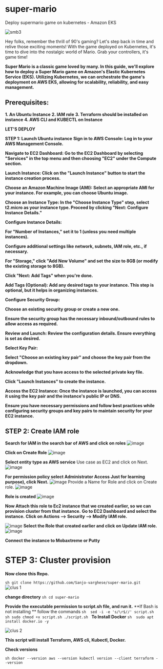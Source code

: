 # super-mario
Deploy supermario game on kubernetes - Amazon EKS

![smb3](https://github.com/Sanjo-varghese/super-mario/assets/116708794/89661193-5abd-4227-b2f4-6a3d7d85d24f)


Hey folks, remember the thrill of 90's gaming? Let's step back in time and relive those exciting moments! With the game deployed on Kubernetes, it's time to dive into the nostalgic world of Mario. Grab your controllers, it's game time!

**Super Mario is a classic game loved by many. In this guide, we'll explore how to deploy a Super Mario game on Amazon's Elastic Kubernetes Service (EKS). Utilizing Kubernetes, we can orchestrate the game's deployment on AWS EKS, allowing for scalability, reliability, and easy management.**


## Prerequisites:

**1. An Ubuntu Instance**
**2. IAM role**
**3. Terraform should be installed on instance**
**4. AWS CLI and KUBECTL on Instance**

**LET'S DEPLOY**

**STEP 1: Launch Ubuntu instance**
**Sign in to AWS Console: Log in to your AWS Management Console.**

**Navigate to EC2 Dashboard: Go to the EC2 Dashboard by selecting "Services" in the top menu and then choosing "EC2" under the Compute section.**

**Launch Instance: Click on the "Launch Instance" button to start the instance creation process.**

**Choose an Amazon Machine Image (AMI): Select an appropriate AMI for your instance. For example, you can choose Ubuntu image.**

**Choose an Instance Type: In the "Choose Instance Type" step, select t2.micro as your instance type. Proceed by clicking "Next: Configure Instance Details."**

**Configure Instance Details:**

**For "Number of Instances," set it to 1 (unless you need multiple instances).**

**Configure additional settings like** **network, subnets, IAM role, etc., if necessary.**

**For "Storage," click "Add New Volume" and set the size to 8GB (or modify the existing storage to 8GB).**

**Click "Next: Add Tags" when you're done.**

**Add Tags (Optional): Add any desired tags to your instance. This step is optional, but it helps in organizing instances.**

**Configure Security Group:**

**Choose an existing security group or create a new one.**

**Ensure the security group has the necessary inbound/outbound rules to allow access as required.**

**Review and Launch: Review the configuration details. Ensure everything is set as desired.**

**Select Key Pair:**

**Select "Choose an existing key pair" and choose the key pair from the dropdown.**

**Acknowledge that you have access to the selected private key file.**

**Click "Launch Instances" to create the instance.**

**Access the EC2 Instance: Once the instance is launched, you can access it using the key pair and the instance's public IP or DNS.**

**Ensure you have necessary permissions and follow best practices while configuring security groups and key pairs to maintain security for your EC2 instance.**

## STEP 2: Create IAM role
**Search for IAM in the search bar of AWS and click on roles**
![image](https://github.com/Sanjo-varghese/super-mario/assets/116708794/f0243386-18c2-49c2-a501-b746a136c03f)

**Click on Create Role**
![image](https://github.com/Sanjo-varghese/super-mario/assets/116708794/5c31636e-bcf6-4bdd-8997-f92bcb5357db)

**Select entity type as AWS service**
Use case as EC2 and click on Next.
![image](https://github.com/Sanjo-varghese/super-mario/assets/116708794/961fa000-37aa-4d72-961c-7de82ccacd83)

**For permission policy select Administrator Access Just for learning purpose), click Next.**
![image](https://github.com/Sanjo-varghese/super-mario/assets/116708794/fa2625cc-ab86-4c75-a5d1-d966e459d775)
Provide a Name for Role and click on Create role.
![image](https://github.com/Sanjo-varghese/super-mario/assets/116708794/6ef3439a-b4ca-4c82-8e83-3e89ec4b8a38)

**Role is created**
![image](https://github.com/Sanjo-varghese/super-mario/assets/116708794/d85d1f80-962c-40bc-bb90-47f5d8ea1ee7)

**Now Attach this role to Ec2 instance that we created earlier, so we can provision cluster from that instance.**
**Go to EC2 Dashboard and select the instance.**
**Click on Actions --> Security --> Modify IAM role.**

![image](https://github.com/Sanjo-varghese/super-mario/assets/116708794/728845f4-5a9a-4b62-81fc-608b1bc3d2d2)
**Select the Role that created earlier and click on Update IAM role.**
![image](https://github.com/Sanjo-varghese/super-mario/assets/116708794/e2c82b2b-c307-4961-8223-44e9c9ec941c)

**Connect the instance to Mobaxtreme or Putty**

# STEP 3: Cluster provision
**Now clone this Repo.**

``sh
git clone https://github.com/Sanjo-varghese/super-mario.git
``
![clus 1](https://github.com/Sanjo-varghese/super-mario/assets/116708794/ea070eed-3c13-41e8-bd0a-1a13c4729bda)

**change directory**
``sh
cd super-mario
``

**Provide the executable permission to script.sh file, and run it.**
**If  Bash is not installing **
follow the commands 
``sh 
sed -i -e 's/\r$//' script.sh
``
``sh
sudo chmod +x script.sh
./script.sh
``
**To Install Docker**
``sh 
sudo apt install docker.io -y
``

![clus 2](https://github.com/Sanjo-varghese/super-mario/assets/116708794/1ead6b17-8066-477d-ad86-9f07132c3c48)

**This script will install Terraform, AWS cli, Kubectl, Docker.**

**Check versions**

``sh
docker --version
aws --version
kubectl version --client
terraform --version
``




